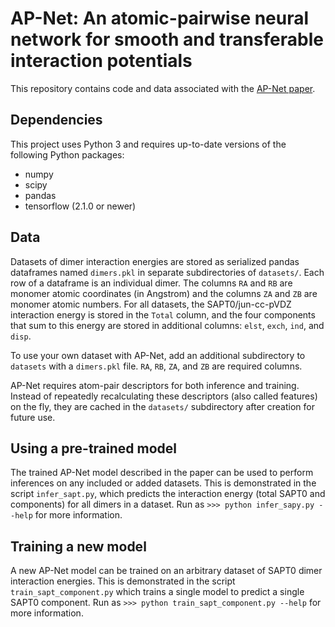 # AP-Net: An atomic-pairwise neural network for smooth and transferable interaction potentials

This repository contains code and data associated with the [AP-Net paper](https://aip.scitation.org/journal/jcp).

## Dependencies

This project uses Python 3 and requires up-to-date versions of the following Python packages:
* numpy
* scipy
* pandas
* tensorflow (2.1.0 or newer)

## Data 

Datasets of dimer interaction energies are stored as serialized pandas dataframes named `dimers.pkl` in separate subdirectories of `datasets/`.
Each row of a dataframe is an individual dimer.
The columns `RA` and `RB` are monomer atomic coordinates (in Angstrom) and the columns `ZA` and `ZB` are monomer atomic numbers.
For all datasets, the SAPT0/jun-cc-pVDZ interaction energy is stored in the `Total` column, and the four components that sum to this energy are stored in additional columns: `elst`, `exch`, `ind`, and `disp`.

To use your own dataset with AP-Net, add an additional subdirectory to `datasets` with a `dimers.pkl` file. `RA`, `RB`, `ZA`, and `ZB` are required columns.

AP-Net requires atom-pair descriptors for both inference and training. Instead of repeatedly recalculating these descriptors (also called features) on the fly, they are cached in the `datasets/` subdirectory after creation for future use.

## Using a pre-trained model

The trained AP-Net model described in the paper can be used to perform inferences on any included or added datasets.
This is demonstrated in the script `infer_sapt.py`, which predicts the interaction energy (total SAPT0 and components) for all dimers in a dataset.
Run as `>>> python infer_sapy.py --help` for more information.


## Training a new model

A new AP-Net model can be trained on an arbitrary dataset of SAPT0 dimer interaction energies.
This is demonstrated in the script `train_sapt_component.py` which trains a single model to predict a single SAPT0 component.
Run as `>>> python train_sapt_component.py --help` for more information.


